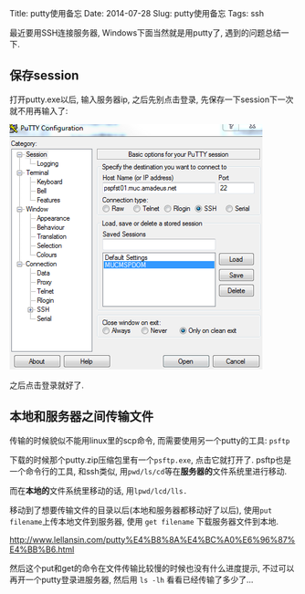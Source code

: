 Title: putty使用备忘
Date: 2014-07-28
Slug: putty使用备忘
Tags: ssh

最近要用SSH连接服务器, Windows下面当然就是用putty了, 遇到的问题总结一下. 

保存session
---------
打开putty.exe以后, 输入服务器ip, 之后先别点击登录, 先保存一下session下一次就不用再输入了: 

![](images/putty使用备忘/pasted_image.png)

之后点击登录就好了. 

本地和服务器之间传输文件
------------
传输的时候貌似不能用linux里的scp命令, 而需要使用另一个putty的工具: ``psftp``

下载的时候那个putty.zip压缩包里有一个``psftp.exe``, 点击它就打开了. psftp也是一个命令行的工具, 和ssh类似, 用``pwd/ls/cd``等在**服务器的**文件系统里进行移动. 

而在**本地的**文件系统里移动的话, 用``lpwd/lcd/lls.``

移动到了想要传输文件的目录以后(本地和服务器都移动好了以后), 使用``put filename``上传本地文件到服务器, 使用 ``get filename`` 下载服务器文件到本地. 

<http://www.lellansin.com/putty%E4%B8%8A%E4%BC%A0%E6%96%87%E4%BB%B6.html>

然后这个put和get的命令在文件传输比较慢的时候也没有什么进度提示, 不过可以再开一个putty登录进服务器, 然后用 ``ls -lh`` 看看已经传输了多少了...

